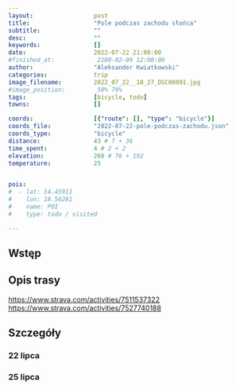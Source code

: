 ```yaml
---
layout:                 post
title:                  "Pole podczas zachodu słońca"
subtitle:               ""
desc:                   ""
keywords:               []
date:                   2022-07-22 21:00:00
#finished_at:            2100-02-09 12:00:00
author:                 "Aleksander Kwiatkowski"
categories:             trip
image_filename:         2022_07_22__18_27_DSC00091.jpg
#image_position:         50% 70%
tags:                   [bicycle, todo]
towns:                  []

coords:                 [{"route": [], "type": "bicycle"}]
coords_file:            "2022-07-22-pole-podczas-zachodu.json"
coords_type:            "bicycle"
distance:               43 # 7 + 36
time_spent:             4 # 2 + 2
elevation:              268 # 76 + 192
temperature:            25


pois:
#  - lat: 54.45911
#    lon: 18.56281
#    name: POI
#    type: todo / visited

---
```



## Wstęp

## Opis trasy

https://www.strava.com/activities/7511537322
https://www.strava.com/activities/7527740188

## Szczegóły

### 22 lipca

### 25 lipca
